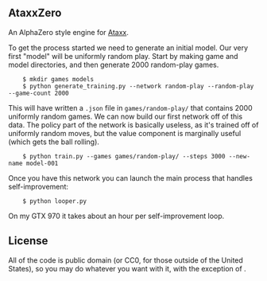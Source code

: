 ## AtaxxZero

An AlphaZero style engine for [Ataxx](https://en.wikipedia.org/wiki/Ataxx).

To get the process started we need to generate an initial model.
Our very first "model" will be uniformly random play.
Start by making game and model directories, and then generate 2000 random-play games.

```
    $ mkdir games models
    $ python generate_training.py --network random-play --random-play --game-count 2000
```

This will have written a `.json` file in `games/random-play/` that contains 2000 uniformly random games.
We can now build our first network off of this data.
The policy part of the network is basically useless, as it's trained off of uniformly random moves, but the value component is marginally useful (which gets the ball rolling).

```
    $ python train.py --games games/random-play/ --steps 3000 --new-name model-001
```

Once you have this network you can launch the main process that handles self-improvement:

```
    $ python looper.py
```

On my GTX 970 it takes about an hour per self-improvement loop.

## License

All of the code is public domain (or CC0, for those outside of the United States), so you may do whatever you want with it, with the exception of .

